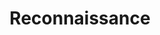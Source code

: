 ---
title: Reconnaissance 
description: Gaining Information on your Targets
draft: false
spaceBetweenTitleText: 25
collapsible: true
weight: 2
---